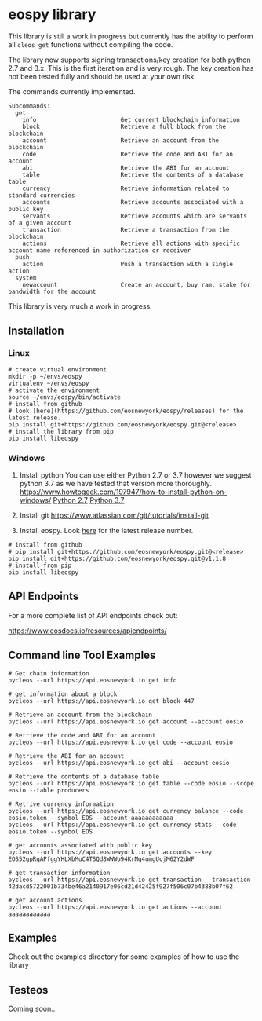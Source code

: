 # eospy library

This library is still a work in progress but currently has the ability to perform all `cleos get` functions without compiling the code.

The library now supports signing transactions/key creation for both python 2.7 and 3.x. This is the first iteration and is very rough. The key creation has not been tested fully and should be used at your own risk.

The commands currently implemented.
```
Subcommands:
  get
    info                        Get current blockchain information
    block                       Retrieve a full block from the blockchain
    account                     Retrieve an account from the blockchain
    code                        Retrieve the code and ABI for an account
    abi                         Retrieve the ABI for an account
    table                       Retrieve the contents of a database table
    currency                    Retrieve information related to standard currencies
    accounts                    Retrieve accounts associated with a public key
    servants                    Retrieve accounts which are servants of a given account
    transaction                 Retrieve a transaction from the blockchain
    actions                     Retrieve all actions with specific account name referenced in authorization or receiver
  push 
    action                      Push a transaction with a single action
  system
    newaccount                  Create an account, buy ram, stake for bandwidth for the account
```

This library is very much a work in progress.

## Installation

### Linux
```
# create virtual environment
mkdir -p ~/envs/eospy
virtualenv ~/envs/eospy
# activate the environment
source ~/envs/eospy/bin/activate
# install from github
# look [here](https://github.com/eosnewyork/eospy/releases) for the latest release.
pip install git+https://github.com/eosnewyork/eospy.git@<release>
# install the library from pip
pip install libeospy
```

### Windows

1. Install python
You can use either Python 2.7 or 3.7 however we suggest python 3.7 as we have tested that version more thoroughly.
https://www.howtogeek.com/197947/how-to-install-python-on-windows/
[Python 2.7](https://www.python.org/downloads/release/python-2715/)
[Python 3.7](https://www.python.org/downloads/release/python-370/)

2. Install git
https://www.atlassian.com/git/tutorials/install-git

3. Install eospy. Look [here](https://github.com/eosnewyork/eospy/releases) for the latest release number.
```
# install from github
# pip install git+https://github.com/eosnewyork/eospy.git@<release>
pip install git+https://github.com/eosnewyork/eospy.git@v1.1.8
# install from pip
pip install libeospy
```

## API Endpoints
For a more complete list of API endpoints check out:

https://www.eosdocs.io/resources/apiendpoints/

## Command line Tool Examples
```
# Get chain information
pycleos --url https://api.eosnewyork.io get info

# get information about a block
pycleos --url https://api.eosnewyork.io get block 447

# Retrieve an account from the blockchain
pycleos --url https://api.eosnewyork.io get account --account eosio

# Retrieve the code and ABI for an account
pycleos --url https://api.eosnewyork.io get code --account eosio

# Retrieve the ABI for an account
pycleos --url https://api.eosnewyork.io get abi --account eosio

# Retrieve the contents of a database table
pycleos --url https://api.eosnewyork.io get table --code eosio --scope eosio --table producers

# Retrive currency information
pycleos --url https://api.eosnewyork.io get currency balance --code eosio.token --symbol EOS --account aaaaaaaaaaaa
pycleos --url https://api.eosnewyork.io get currency stats --code eosio.token --symbol EOS

# get accounts associated with public key
pycleos --url https://api.eosnewyork.io get accounts --key EOS52gpRqAPfggYHLXbMuC4TSQd8WWWo94KrMq4umgUcjM62Y2dWF

# get transaction information
pycleos --url https://api.eosnewyork.io get transaction --transaction 42dacd5722001b734be46a2140917e06cd21d42425f927f506c07b4388b07f62

# get account actions
pycleos --url https://api.eosnewyork.io get actions --account aaaaaaaaaaaa

```

## Examples

Check out the examples directory for some examples of how to use the library

## Testeos

Coming soon...